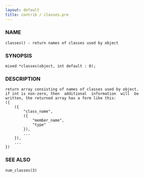 ```yaml
---
layout: default
title: contrib / classes.pre
---
```


### NAME

    classes() - return names of classes used by object

### SYNOPSIS

    mixed *classes(object, int default : 0);

### DESCRIPTION

    return array consisting of names of classes used by object.
    if int is non-zero, then  additional  information  will  be
    written, the returned array has a form like this:
    ({
        ({
            "class_name",
            ({
                "member_name",
                "type"
            }),
            ...
        }),
        ...
    })

### SEE ALSO

    num_classes(3)
